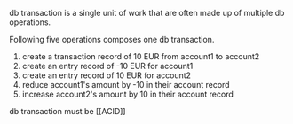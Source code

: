 db transaction is a single unit of work that are often made up of multiple db operations.  
  
Following five operations composes one db transaction.  
1. create a transaction record of 10 EUR from account1 to account2  
2. create an entry record of -10 EUR for account1  
3. create an entry record of 10 EUR for account2  
4. reduce account1's amount by -10 in their account record  
5. increase account2's amount by 10 in their account record  
  
db transaction must be [[ACID]]  
